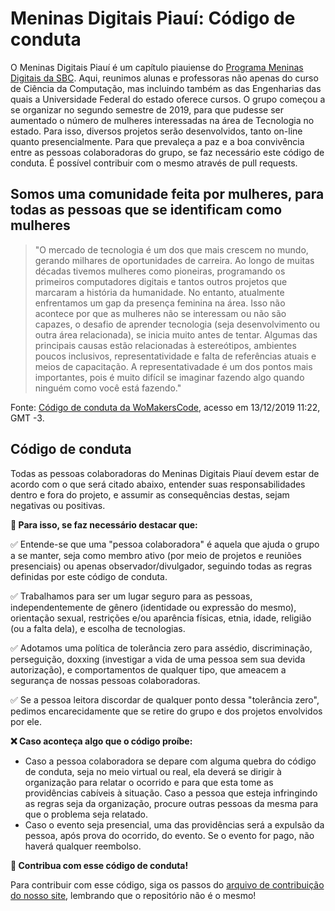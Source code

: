 # Meninas Digitais Piauí: Código de conduta
O Meninas Digitais Piauí é um capítulo piauiense do [Programa Meninas Digitais da SBC](http://meninas.sbc.org.br/). Aqui, reunimos alunas e professoras não apenas do curso de Ciência da Computação, mas incluindo também as das Engenharias das quais a Universidade Federal do estado oferece cursos. O grupo começou a se organizar no segundo semestre de 2019, para que pudesse ser aumentado o número de mulheres interessadas na área de Tecnologia no estado.
Para isso, diversos projetos serão desenvolvidos, tanto on-line quanto presencialmente. Para que prevaleça a paz e a boa convivência entre as pessoas colaboradoras do grupo, se faz necessário este código de conduta. É possível contribuir com o mesmo através de pull requests.

## Somos uma comunidade feita por mulheres, para todas as pessoas que se identificam como mulheres
> "O mercado de tecnologia é um dos que mais crescem no mundo, gerando milhares de oportunidades de carreira. Ao longo de muitas décadas tivemos mulheres como pioneiras, programando os primeiros computadores digitais e tantos outros projetos que marcaram a história da humanidade. No entanto, atualmente enfrentamos um gap da presença feminina na área.
Isso não acontece por que as mulheres não se interessam ou não são capazes, o desafio de aprender tecnologia (seja desenvolvimento ou outra área relacionada), se inicia muito antes de tentar. Algumas das principais causas estão relacionadas à estereótipos, ambientes poucos inclusivos, representatividade e falta de referências atuais e meios de capacitação. A representativadade é um dos pontos mais importantes, pois é muito difícil se imaginar fazendo algo quando ninguém como você está fazendo."

Fonte: [Código de conduta da WoMakersCode](https://github.com/WoMakersCode/codigo-de-conduta), acesso em 13/12/2019 11:22, GMT -3.

## Código de conduta
Todas as pessoas colaboradoras do Meninas Digitais Piauí devem estar de acordo com o que será citado abaixo, entender suas responsabilidades dentro e fora do projeto, e assumir as consequências destas, sejam negativas ou positivas.

**:page_facing_up: Para isso, se faz necessário destacar que:**

:white_check_mark: Entende-se que uma "pessoa colaboradora" é aquela que ajuda o grupo a se manter, seja como membro ativo (por meio de projetos e reuniões presenciais) ou apenas observador/divulgador, seguindo todas as regras definidas por este código de conduta.

:white_check_mark: Trabalhamos para ser um lugar seguro para as pessoas, independentemente de gênero (identidade ou expressão do mesmo), orientação sexual, restrições e/ou aparência físicas, etnia, idade, religião (ou a falta dela), e escolha de tecnologias.

:white_check_mark: Adotamos uma política de tolerância zero para assédio, discriminação, perseguição, doxxing (investigar a vida de uma pessoa sem sua devida autorização), e comportamentos de qualquer tipo, que ameacem a segurança de nossas pessoas colaboradoras.

:white_check_mark: Se a pessoa leitora discordar de qualquer ponto dessa "tolerância zero", pedimos encarecidamente que se retire do grupo e dos projetos envolvidos por ele.

**:x: Caso aconteça algo que o código proíbe:**

* Caso a pessoa colaboradora se depare com alguma quebra do código de conduta, seja no meio virtual ou real, ela deverá se dirigir à organização para relatar o ocorrido e para que esta tome as providências cabíveis à situação. Caso a pessoa que esteja infringindo as regras seja da organização, procure outras pessoas da mesma para que o problema seja relatado.
* Caso o evento seja presencial, uma das providências será a expulsão da pessoa, após prova do ocorrido, do evento. Se o evento for pago, não haverá qualquer reembolso.

**:sparkling_heart: Contribua com esse código de conduta!**

Para contribuir com esse código, siga os passos do [arquivo de contribuição do nosso site](https://github.com/meninasdigitaispiaui/meninasdigitaispiaui.github.io/blob/master/CONTRIBUTING.md), lembrando que o repositório não é o mesmo!
